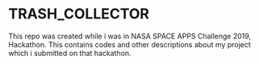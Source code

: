 # TRASH_COLLECTOR
This repo was created while i was in NASA SPACE APPS Challenge 2019, Hackathon. This contains codes and other descriptions about my project which i submitted on that hackathon.
